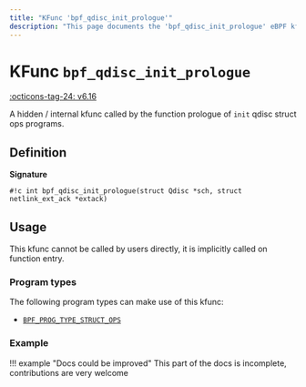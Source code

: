 ```yaml
---
title: "KFunc 'bpf_qdisc_init_prologue'"
description: "This page documents the 'bpf_qdisc_init_prologue' eBPF kfunc, including its definition, usage, program types that can use it, and examples."
---
```

# KFunc `bpf_qdisc_init_prologue`

<!-- [FEATURE_TAG](bpf_qdisc_init_prologue) -->
[:octicons-tag-24: v6.16](https://github.com/torvalds/linux/commit/7a2dafda950b78611dc441c83d105dfdc7082681)
<!-- [/FEATURE_TAG] -->

A hidden / internal kfunc called by the function prologue of `init` qdisc struct ops programs.

## Definition

**Signature**

<!-- [KFUNC_DEF] -->
`#!c int bpf_qdisc_init_prologue(struct Qdisc *sch, struct netlink_ext_ack *extack)`
<!-- [/KFUNC_DEF] -->

## Usage

This kfunc cannot be called by users directly, it is implicitly called on function entry.

### Program types

The following program types can make use of this kfunc:

<!-- [KFUNC_PROG_REF] -->
- [`BPF_PROG_TYPE_STRUCT_OPS`](../program-type/BPF_PROG_TYPE_STRUCT_OPS.md)
<!-- [/KFUNC_PROG_REF] -->

### Example

!!! example "Docs could be improved"
    This part of the docs is incomplete, contributions are very welcome

